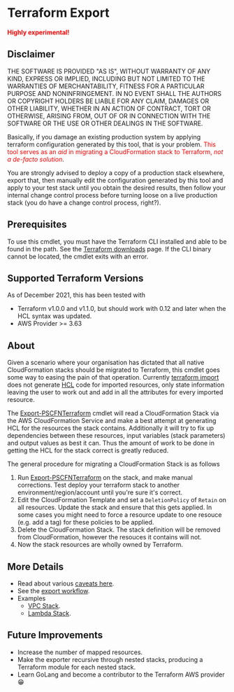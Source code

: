 # Terraform Export

<span style="color: red">**Highly experimental!**</span>

## Disclaimer

THE SOFTWARE IS PROVIDED "AS IS", WITHOUT WARRANTY OF ANY KIND, EXPRESS OR IMPLIED, INCLUDING BUT NOT LIMITED TO THE WARRANTIES OF MERCHANTABILITY, FITNESS FOR A PARTICULAR PURPOSE AND NONINFRINGEMENT. IN NO EVENT SHALL THE AUTHORS OR COPYRIGHT HOLDERS BE LIABLE FOR ANY CLAIM, DAMAGES OR OTHER LIABILITY, WHETHER IN AN ACTION OF CONTRACT, TORT OR OTHERWISE, ARISING FROM, OUT OF OR IN CONNECTION WITH THE SOFTWARE OR THE USE OR OTHER DEALINGS IN THE SOFTWARE.

Basically, if you damage an existing production system by applying terraform configuration generated by this tool, that is your problem. <span style="color: red">This tool serves as an _aid_ in migrating a CloudFormation stack to Terraform, _not a de-facto solution_</span>.

You are strongly advised to deploy a copy of a production stack elsewhere, export that, then manually edit the configuration generated by this tool and apply to your test stack until you obtain the desired results, then follow your internal change control process before turning loose on a live production stack (you do have a change control process, right?).

## Prerequisites

To use this cmdlet, you must have the Terraform CLI installed and able to be found in the path. See the [Terraform downloads](https://www.terraform.io/downloads.html) page. If the CLI binary cannot be located, the cmdlet exits with an error.

## Supported Terraform Versions

As of December 2021, this has been tested with
* Terraform v1.0.0 and v1.1.0, but should work with 0.12 and later when the HCL syntax was updated.
* AWS Provider >= 3.63

## About

Given a scenario where your organisation has dictated that all native CloudFormation stacks should be migrated to Terraform, this cmdlet goes some way to easing the pain of that operation. Currently [terraform import](https://www.terraform.io/docs/cli/import/index.html) does not generate [HCL](https://www.terraform.io/docs/language/index.html) code for imported resources, only state information leaving the user to work out and add in all the attributes for every imported resource.

The [Export-PSCFNTerraform](xref:Export-PSCFNTerraform) cmdlet will read a CloudFormation Stack via the AWS CloudFormation Service and make a best attempt at generating HCL for the resources the stack contains. Additionally it will try to fix up dependencies between these resources, input variables (stack parameters) and output values as best it can. Thus the amount of work to be done in getting the HCL for the stack correct is greatly reduced.

The general procedure for migrating a CloudFormation Stack is as follows

1. Run [Export-PSCFNTerraform](xref:Export-PSCFNTerraform) on the stack, and make manual corrections. Test deploy your terraform stack to another environment/region/account until you're sure it's correct.
1. Edit the CloudFormation Template and set a `DeletionPolicy` of `Retain` on all resources. Update the stack and ensure that this gets applied. In some cases you might need to force a resource update to one resouce (e.g. add a tag) for these policies to be applied.
1. Delete the CloudFormation Stack. The stack definition will be removed from CloudFormation, however the resouces it contains will not.
1. Now the stack resources are wholly owned by Terraform.

## More Details

* Read about various [caveats here](xref:tf-caveats).
* See the [export workflow](xref:tf-workflow).
* Examples
    * [VPC Stack](xref:tf-example-vpc-stack).
    * [Lambda Stack](xref:tf-example-lambda-stack).

## Future Improvements

* Increase the number of mapped resources.
* Make the exporter recursive through nested stacks, producing a Terraform module for each nested stack.
* Learn GoLang and become a contributor to the Terraform AWS provider 😁

